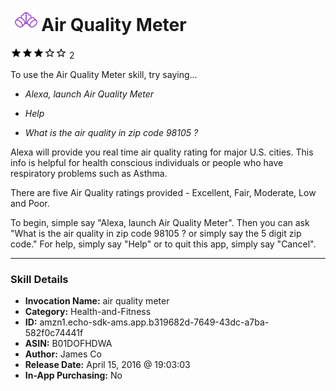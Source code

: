 # &nbsp;<img src="skill_icon" alt="Air Quality Meter icon" width="36"> Air Quality Meter
![3 stars](../../images/ic_star_black_18dp_1x.png)![3 stars](../../images/ic_star_black_18dp_1x.png)![3 stars](../../images/ic_star_black_18dp_1x.png)![3 stars](../../images/ic_star_border_black_18dp_1x.png)![3 stars](../../images/ic_star_border_black_18dp_1x.png) 2

To use the Air Quality Meter skill, try saying...

* *Alexa, launch Air Quality Meter*

* *Help*

* *What is the air quality in zip code 98105 ?*

Alexa will provide you real time air quality rating for major U.S. cities. This info is helpful for health conscious individuals or people who have respiratory problems such as Asthma.

There are five Air Quality ratings provided - Excellent, Fair, Moderate, Low and Poor.

To begin, simple say "Alexa, launch Air Quality Meter". Then you can ask "What is the air quality in zip code 98105 ? or simply say the 5 digit zip code." For help, simply say "Help" or to quit this app, simply say "Cancel".

***

### Skill Details

* **Invocation Name:** air quality meter
* **Category:** Health-and-Fitness
* **ID:** amzn1.echo-sdk-ams.app.b319682d-7649-43dc-a7ba-582f0c74441f
* **ASIN:** B01DOFHDWA
* **Author:** James Co
* **Release Date:** April 15, 2016 @ 19:03:03
* **In-App Purchasing:** No
